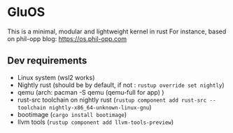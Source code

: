 # GluOS

This is a minimal, modular and lightweight kernel in rust
For instance, based on phil-opp blog: <https://os.phil-opp.com>

## Dev requirements

- Linux system (wsl2 works)
- Nightly rust (should be by default, if not : `rustup override set nightly`)
- qemu (arch: pacman -S qemu (qemu-full for app) )
- rust-src toolchain on nightly rust (`rustup component add rust-src --toolchain nightly-x86_64-unknown-linux-gnu`)
- bootimage (`cargo install bootimage`)
- llvm tools (`rustup component add llvm-tools-preview`)
